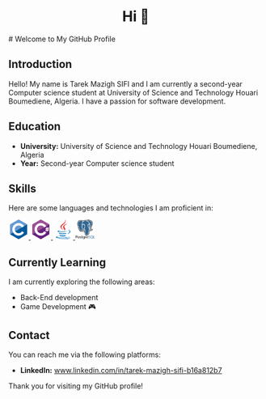 <h1 align="center">Hi 👋</h1>
# Welcome to My GitHub Profile

## Introduction
Hello! My name is Tarek Mazigh SIFI and I am currently a second-year Computer science student at University of Science and Technology Houari Boumediene, Algeria. I have a passion for software development.

## Education
- **University:** University of Science and Technology Houari Boumediene, Algeria
- **Year:** Second-year Computer science student

## Skills
Here are some languages and technologies I am proficient in:
<p align="left"> <a href="https://www.cprogramming.com/" target="_blank" rel="noreferrer"> <img src="https://raw.githubusercontent.com/devicons/devicon/master/icons/c/c-original.svg" alt="c" width="40" height="40"/> </a> <a href="https://www.w3schools.com/cs/" target="_blank" rel="noreferrer"> <img src="https://raw.githubusercontent.com/devicons/devicon/master/icons/csharp/csharp-original.svg" alt="csharp" width="40" height="40"/> </a> <a href="https://www.java.com" target="_blank" rel="noreferrer"> <img src="https://raw.githubusercontent.com/devicons/devicon/master/icons/java/java-original.svg" alt="java" width="40" height="40"/> </a> <a href="https://www.postgresql.org" target="_blank" rel="noreferrer"> <img src="https://raw.githubusercontent.com/devicons/devicon/master/icons/postgresql/postgresql-original-wordmark.svg" alt="postgresql" width="40" height="40"/> </a> 

## Currently Learning
I am currently exploring the following areas:
- Back-End development
- Game Development 🎮

## Contact
You can reach me via the following platforms:
- **LinkedIn:** www.linkedin.com/in/tarek-mazigh-sifi-b16a812b7

Thank you for visiting my GitHub profile!


